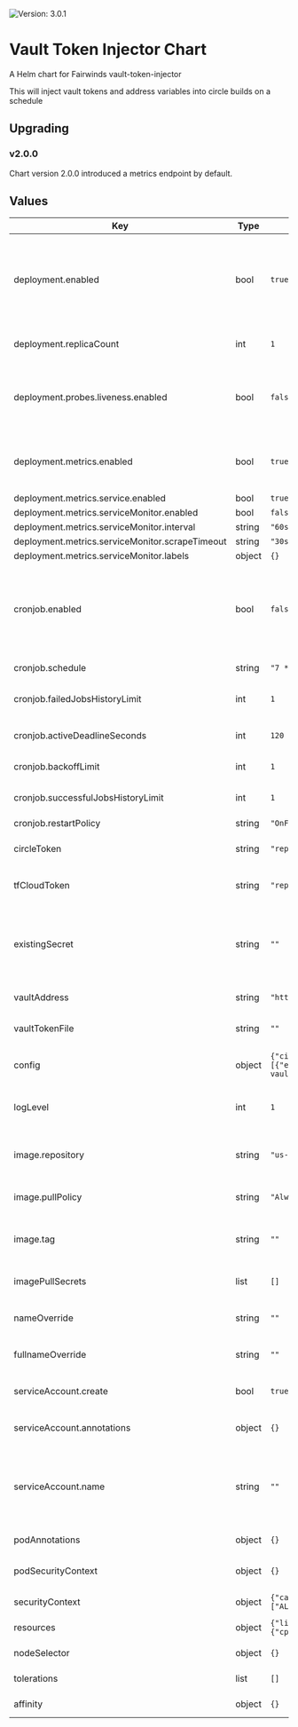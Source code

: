 ![Version: 3.0.1](https://img.shields.io/badge/Version-3.0.1-informational?style=flat-square)

# Vault Token Injector Chart

A Helm chart for Fairwinds vault-token-injector

This will inject vault tokens and address variables into circle builds on a schedule

## Upgrading

### v2.0.0

Chart version 2.0.0 introduced a metrics endpoint by default.

## Values

| Key | Type | Default | Description |
|-----|------|---------|-------------|
| deployment.enabled | bool | `true` | If true, will be run as a deployment. Technically both cronjob and deployment can be enabled at the same time, but why? |
| deployment.replicaCount | int | `1` | We currently only recommend a single instance |
| deployment.probes.liveness.enabled | bool | `false` | If true, a liveness probe will be set on the deployment pods. This probe fails if any errors are encountered. |
| deployment.metrics.enabled | bool | `true` | If true, a prometheus endpoint will be enabled on port 4329 |
| deployment.metrics.service.enabled | bool | `true` |  |
| deployment.metrics.serviceMonitor.enabled | bool | `false` |  |
| deployment.metrics.serviceMonitor.interval | string | `"60s"` |  |
| deployment.metrics.serviceMonitor.scrapeTimeout | string | `"30s"` |  |
| deployment.metrics.serviceMonitor.labels | object | `{}` |  |
| cronjob.enabled | bool | `false` | If true, will be run as a cronjob. Technically both cronjob and deployment can be enabled at the same time, but why? |
| cronjob.schedule | string | `"7 * * * *"` | The schedule for the cronjob |
| cronjob.failedJobsHistoryLimit | int | `1` | The number of failed jobs to keep around |
| cronjob.activeDeadlineSeconds | int | `120` | The amount of time to allow the job to run |
| cronjob.backoffLimit | int | `1` | the cronjob backoffLimit |
| cronjob.successfulJobsHistoryLimit | int | `1` | The number of successful jobs to keep around |
| cronjob.restartPolicy | string | `"OnFailure"` | restartPolicy |
| circleToken | string | `"replaceme"` | A token for interacting with CircleCI |
| tfCloudToken | string | `"replaceme"` | A token for interacting with TFCloud |
| existingSecret | string | `""` | An existing secret that contains the environment variables CIRCLEC_CI_TOKEN and TFCLOUD_TOKEN |
| vaultAddress | string | `"https://vault.example.com"` | The vault address to get tokens from |
| vaultTokenFile | string | `""` | A file containing a vault token. Optional. |
| config | object | `{"circleci":[{"env_variable":"VAULT_TOKEN","name":"FairwindsOps/example","vault_role":"some-vault-role"}],"vaultAddress":"https://vault.example.com"}` | The configuration of the vault-token-injector |
| logLevel | int | `1` | The klog log level (1-10). WARNING: Log level 10 will print secrets to logs |
| image.repository | string | `"us-docker.pkg.dev/fairwinds-ops/oss/vault-token-injector"` | The image repository to pull the vault-token-injector image from |
| image.pullPolicy | string | `"Always"` | This is recommended to be set as Always |
| image.tag | string | `""` | Overrides the image tag whose default is the chart appVersion. |
| imagePullSecrets | list | `[]` | A list of imagePullSecrets to use |
| nameOverride | string | `""` | Overrides the name in the main template |
| fullnameOverride | string | `""` | Overrides the fullname in the main template |
| serviceAccount.create | bool | `true` | Specifies whether a service account should be created |
| serviceAccount.annotations | object | `{}` | Annotations to add to the service account |
| serviceAccount.name | string | `""` | The name of the service account to use. If not set and create is true, a name is generated using the fullname template |
| podAnnotations | object | `{}` | Annotations to add to the pod |
| podSecurityContext | object | `{}` | a podSecurityContext to apply |
| securityContext | object | `{"capabilities":{"drop":["ALL"]},"readOnlyRootFilesystem":true,"runAsNonRoot":true,"runAsUser":10000}` | securityContext for the containers |
| resources | object | `{"limits":{"cpu":"20m","memory":"128Mi"},"requests":{"cpu":"20m","memory":"128Mi"}}` | resources block for the pod |
| nodeSelector | object | `{}` | A nodeSelector block for the pod |
| tolerations | list | `[]` | tolerations block for the pod |
| affinity | object | `{}` | affinity block for the pod |
